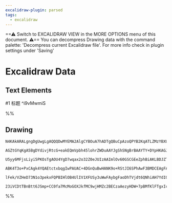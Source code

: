 ```yaml
---
excalidraw-plugin: parsed
tags:
  - excalidraw
---
```



==⚠  Switch to EXCALIDRAW VIEW in the MORE OPTIONS menu of this document. ⚠== You can decompress Drawing data with the command palette: 'Decompress current Excalidraw file'. For more info check in plugin settings under 'Saving'


# Excalidraw Data
## Text Elements
#1 标题 ^i9vMwmiS

%%
## Drawing
```compressed-json
N4KAkARALgngDgUwgLgAQQQDwMYEMA2AlgCYBOuA7hADTgQBuCpAzoQPYB2KqATLZMzYBXUtiRoIACyhQ4zZAHoFAc0JRJQgEYA6bGwC2CgF7N6hbEcK4OCtptbErHALRY8RMpWdx8Q1TdIEfARcZgRmBShcZQUebQAWbR4aOiCEfQQOKGZuAG1wMFAwYogSblKATnoAWQp9QgBlFOLIWERyqCwoZpLMbmceAEZB7QBWfhKYfsGK8YLIChJ1bgB2

AGZtGYqKgA5BgDYdivjRtcG+eakEQmVpbh45lohrZWDuAAYJgShSNgBrBAAYTY+DYpHKAGJBghodCepBNLhsH9lL8hBxiMDQeCJD9rMw4LhAll4RAAGaEfD4BqwN4SQQeUnMH7/BAAdSWknuXwgzN+AJpMDp6AZZR5aNuHHCOTQgx5bEJ2DUU1l70+l1RwjgAEliDLULkALo8snkDK67gcIRUnmEDFYcq4d6ktEYqXMfVWm2XMIIYjcGZrUYVfaj

U5yy6MFjsLiyi5PKOsTgAOU4YgD7wqax2o32Z0eJUIzAAImlOv60GSCGEeZphBiAKLBDJZT3W/A8oRwYi4csBlYPQ6jQbvUY5nY8ogcP6W9uTtjIv3cKv4GuXTqYboSKGoQDgFoAMjJdlAAKl1IYM94eTZwoA1CEZxLx1U8yTeAGK4er4FWoAutLoAIJEMosboMEZLdDyUZQOYBBATcoHQAqpJ6FkuB2kwFpoF6HaXGCNx2gQp6buel6krgQhQGw

ABK4T3o+PxCAgk4YQAEtctxbqgIwPAUAC+4DGnQuBwHANK9o+RStJI6SPhAwF3BMDCEAgFAAEJIiirqYiCYKQmSBmGT0EDYCIxJQNqnT6DS/JArpOLoFCMLOcZpmkOZlnpBpyKauiOnYh05AcASRKZJBBQmWZYWefob6UtStJyaK/pKW5HlWTZrIcsQyxoPGkBpdFGUsgKiXlMlrlRVkMXUcIkrSgGqVVRZVkAPKKsqGbPgVzUxW+76fpSP4FpF7

lFek/VZHeD73N1o3pekxFQPBIHlOB4UlIV1XFUSy3uWwFAybgFaoDhTVjdt6QNhiAH7YdIQnc8d2VRdLXpLdvwUMe8BydpxnMNgvxUgAGtwYYrGMSkA0D+AAJrcPEPBrEpRhsAY3BSZA9AEExAb8edC36LVfnuvqEB/UpqIkNNj48HNVPEDSCBwGDlOkCQ1RsMQCDXbgmjBCdK5riUDNYnpaCYxAakgo9EKAhU8vy6StHKNaRKQg2xaa5rED4xFW

23iVCDtTBnBtt6JSmp+CC0fa7McMoGOXJkfMC9wjHMZc2BECzaAezyHDW+7pBMfKlFTgxIcIHrJR2AAVgg2DZA0gdwJz3O8/zS6VtWnslEiMGMMeaP4E7TxtElaRJzGKFCMyBjfe02FzpcoKLoLueTqEy3V0XJezlS/HgHx/DkpS4QYwJfFAA===
```
%%